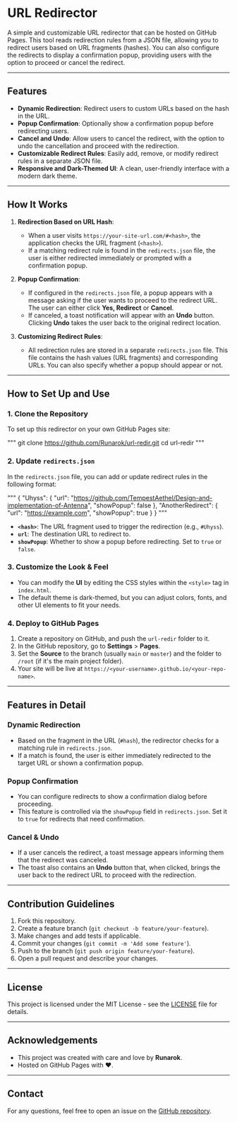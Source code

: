 # URL Redirector

A simple and customizable URL redirector that can be hosted on GitHub Pages. This tool reads redirection rules from a JSON file, allowing you to redirect users based on URL fragments (hashes). You can also configure the redirects to display a confirmation popup, providing users with the option to proceed or cancel the redirect.

---

## Features

- **Dynamic Redirection**: Redirect users to custom URLs based on the hash in the URL.
- **Popup Confirmation**: Optionally show a confirmation popup before redirecting users.
- **Cancel and Undo**: Allow users to cancel the redirect, with the option to undo the cancellation and proceed with the redirection.
- **Customizable Redirect Rules**: Easily add, remove, or modify redirect rules in a separate JSON file.
- **Responsive and Dark-Themed UI**: A clean, user-friendly interface with a modern dark theme.

---

## How It Works

1. **Redirection Based on URL Hash**: 
   - When a user visits `https://your-site-url.com/#<hash>`, the application checks the URL fragment (`<hash>`).
   - If a matching redirect rule is found in the `redirects.json` file, the user is either redirected immediately or prompted with a confirmation popup.

2. **Popup Confirmation**: 
   - If configured in the `redirects.json` file, a popup appears with a message asking if the user wants to proceed to the redirect URL. The user can either click **Yes, Redirect** or **Cancel**.
   - If canceled, a toast notification will appear with an **Undo** button. Clicking **Undo** takes the user back to the original redirect location.

3. **Customizing Redirect Rules**: 
   - All redirection rules are stored in a separate `redirects.json` file. This file contains the hash values (URL fragments) and corresponding URLs. You can also specify whether a popup should appear or not.

---

## How to Set Up and Use

### 1. Clone the Repository
To set up this redirector on your own GitHub Pages site:

"""
git clone https://github.com/Runarok/url-redir.git
cd url-redir
"""

### 2. Update `redirects.json`

In the `redirects.json` file, you can add or update redirect rules in the following format:

"""
{
    "Uhyss": {
        "url": "https://github.com/TempestAethel/Design-and-implementation-of-Antenna",
        "showPopup": false
    },
    "AnotherRedirect": {
        "url": "https://example.com",
        "showPopup": true
    }
}
"""

- **`<hash>`**: The URL fragment used to trigger the redirection (e.g., `#Uhyss`).
- **`url`**: The destination URL to redirect to.
- **`showPopup`**: Whether to show a popup before redirecting. Set to `true` or `false`.

### 3. Customize the Look & Feel

- You can modify the **UI** by editing the CSS styles within the `<style>` tag in `index.html`.
- The default theme is dark-themed, but you can adjust colors, fonts, and other UI elements to fit your needs.

### 4. Deploy to GitHub Pages

1. Create a repository on GitHub, and push the `url-redir` folder to it.
2. In the GitHub repository, go to **Settings** > **Pages**.
3. Set the **Source** to the branch (usually `main` or `master`) and the folder to `/root` (if it's the main project folder).
4. Your site will be live at `https://<your-username>.github.io/<your-repo-name>`.

---

## Features in Detail

### Dynamic Redirection

- Based on the fragment in the URL (`#hash`), the redirector checks for a matching rule in `redirects.json`.
- If a match is found, the user is either immediately redirected to the target URL or shown a confirmation popup.

### Popup Confirmation

- You can configure redirects to show a confirmation dialog before proceeding.
- This feature is controlled via the `showPopup` field in `redirects.json`. Set it to `true` for redirects that need confirmation.

### Cancel & Undo

- If a user cancels the redirect, a toast message appears informing them that the redirect was canceled.
- The toast also contains an **Undo** button that, when clicked, brings the user back to the redirect URL to proceed with the redirection.

---

## Contribution Guidelines

1. Fork this repository.
2. Create a feature branch (`git checkout -b feature/your-feature`).
3. Make changes and add tests if applicable.
4. Commit your changes (`git commit -m 'Add some feature'`).
5. Push to the branch (`git push origin feature/your-feature`).
6. Open a pull request and describe your changes.

---

## License

This project is licensed under the MIT License - see the [LICENSE](LICENSE) file for details.

---

## Acknowledgements

- This project was created with care and love by **Runarok**.
- Hosted on GitHub Pages with ❤️.

---

## Contact

For any questions, feel free to open an issue on the [GitHub repository](https://github.com/Runarok/url-redir).
